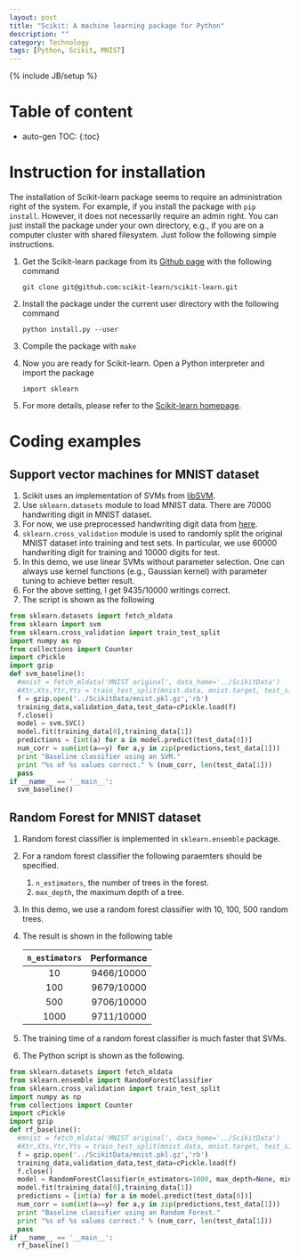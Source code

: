```yaml
---
layout: post
title: "Scikit: A machine learning package for Python"
description: ""
category: Technology
tags: [Python, Scikit, MNIST]
---
```

{% include JB/setup %}


# Table of content
* auto-gen TOC:
{:toc}

# Instruction for installation

The installation of Scikit-learn package seems to require an administration right of the system. For example, if you install the package with `pip install`. However, it does not necessarily require an admin right. You can just install the package under your own directory, e.g., if you are on a computer cluster with shared filesystem. Just follow the following simple instructions.

1. Get the Scikit-learn package from its [Github page](https://github.com/scikit-learn/scikit-learn) with the following command

   `git clone git@github.com:scikit-learn/scikit-learn.git`

1. Install the package under the current user directory with the following command

   `python install.py --user`

1. Compile the package with `make`

1. Now you are ready for Scikit-learn. Open a Python interpreter and import the package 

   `import sklearn`

1. For more details, please refer to the [Scikit-learn homepage](http://scikit-learn.org/stable/).

# Coding examples

## Support vector machines for MNIST dataset

1. Scikit uses an implementation of SVMs from [libSVM](https://www.csie.ntu.edu.tw/~cjlin/libsvm/).
1. Use `sklearn.datasets` module to load MNIST data. There are 70000 handwriting digit in MNIST dataset.
1. For now, we use preprocessed handwriting digit data from [here](https://github.com/mnielsen/neural-networks-and-deep-learning/blob/master/data/mnist.pkl.gz).
1. `sklearn.cross_validation` module is used to randomly split the original MNIST dataset into training and test sets. In particular, we use 60000 handwriting digit for training and 10000 digits for test.
1. In this demo, we use linear SVMs without parameter selection. One can always use kernel functions (e.g., Gaussian kernel) with parameter tuning to achieve better result.
1. For the above setting, I get 9435/10000 writings correct.
1. The script is shown as the following

```python
from sklearn.datasets import fetch_mldata
from sklearn import svm
from sklearn.cross_validation import train_test_split
import numpy as np
from collections import Counter
import cPickle
import gzip
def svm_baseline():
  #mnist = fetch_mldata('MNIST original', data_home='../ScikitData')
  #Xtr,Xts,Ytr,Yts = train_test_split(mnist.data, mnist.target, test_size=10000, random_state=42)
  f = gzip.open('../ScikitData/mnist.pkl.gz','rb')
  training_data,validation_data,test_data=cPickle.load(f)
  f.close()
  model = svm.SVC()
  model.fit(training_data[0],training_data[1])
  predictions = [int(a) for a in model.predict(test_data[0])]
  num_corr = sum(int(a==y) for a,y in zip(predictions,test_data[1]))
  print "Baseline classifier using an SVM."
  print "%s of %s values correct." % (num_corr, len(test_data[1]))
  pass
if __name__ == '__main__':
  svm_baseline()
```

## Random Forest for MNIST dataset

1. Random forest classifier is implemented in `sklearn.ensemble` package.
1. For a random forest classifier the following paraemters should be specified.
   1. `n_estimators`, the number of trees in the forest.
   1. `max_depth`, the maximum depth of a tree.
1. In this demo, we use a random forest classifier with 10, 100, 500 random trees.
1. The result is shown in the following table

   |`n_estimators`|Performance|
   |:---:|:--:|
   |10  |9466/10000|
   |100 |9679/10000|
   |500 |9706/10000|
   |1000|9711/10000|

1. The training time of a random forest classifier is much faster that SVMs.
1. The Python script is shown as the following.

```python
from sklearn.datasets import fetch_mldata
from sklearn.ensemble import RandomForestClassifier
from sklearn.cross_validation import train_test_split
import numpy as np
from collections import Counter
import cPickle
import gzip
def rf_baseline():
  #mnist = fetch_mldata('MNIST original', data_home='../ScikitData')
  #Xtr,Xts,Ytr,Yts = train_test_split(mnist.data, mnist.target, test_size=10000, random_state=42)
  f = gzip.open('../ScikitData/mnist.pkl.gz','rb')
  training_data,validation_data,test_data=cPickle.load(f)
  f.close()
  model = RandomForestClassifier(n_estimators=1000, max_depth=None, min_samples_split=1, random_state=0)
  model.fit(training_data[0],training_data[1])
  predictions = [int(a) for a in model.predict(test_data[0])]
  num_corr = sum(int(a==y) for a,y in zip(predictions,test_data[1]))
  print "Baseline classifier using an Random Forest."
  print "%s of %s values correct." % (num_corr, len(test_data[1]))
  pass
if __name__ == '__main__':
  rf_baseline()
```

